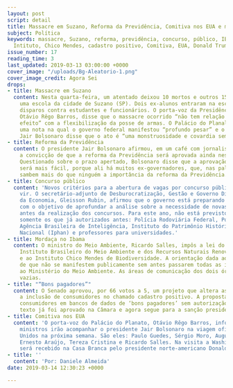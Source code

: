 ```yaml
---
layout: post
script: detail
title: Massacre em Suzano, Reforma da Previdência, Comitiva nos EUA e mais notícias.
subject: Política
keywords: massacre, Suzano, reforma, previdência, concurso, público, IBAMA, Meio Ambiente,
  Intituto, Chico Mendes, cadastro positivo, Comitiva, EUA, Donald Trump, Bolsonaro
issue_number: 17
reading_time: 3
last_updated: 2019-03-13 03:00:00 +0000
cover_image: "/uploads/Bg-Aleatorio-1.png"
cover_image_credit: Agora Sei
drops:
- title: Massacre em Suzano
  content: Nesta quarta-feira, um atentado deixou 10 mortos e outros 15 feridos em
    uma escola da cidade de Suzano (SP). Dois ex-alunos entraram na escola e efetuaram
    disparos contra estudantes e funcionários. O porta-voz da Presidência da República,
    Otávio Rêgo Barros, disse que o massacre ocorrido “não tem relação de causa e
    efeito” com a flexibilização da posse de armas. O Palácio do Planalto divulgou
    uma nota na qual o governo federal manifestou “profundo pesar” e o presidente
    Jair Bolsonaro disse que o ato é “uma monstruosidade e covardia sem tamanho”.
- title: Reforma da Previdência
  content: O presidente Jair Bolsonaro afirmou, em um café com jornalistas, que tem
    a convicção de que a reforma da Previdência será aprovada ainda neste semestre.
    Questionado sobre o prazo apertado, Bolsonaro disse que a aprovação no Senado
    será mais fácil, porque ali há muitos ex-governadores, que, nas palavras do presidente,
    sambem mais do que ninguém a importância da reforma da Previdência.
- title: Concurso público
  content: 'Novos critérios para a abertura de vagas por concurso público estão por
    vir. O secretário-adjunto de Desburocratização, Gestão e Governo Digital do Ministério
    da Economia, Gleisson Rubin, afirmou que o governo está preparando este decreto
    com o objetivo de aprofundar a análise sobre a necessidade de novas contratações
    antes da realização dos concursos. Para este ano, não está previsto novos concursos
    somente os que já autorizados antes: Polícia Rodoviária Federal, Polícia Federal,
    Agência Brasileira de Inteligência, Instituto do Patrimônio Histórico e Artístico
    Nacional (Iphan) e professores para universidades.'
- title: Mordaça no Ibama
  content: O ministro do Meio Ambiente, Ricardo Salles, impôs a lei do silêncio ao
    Instituto Brasileiro do Meio Ambiente e dos Recursos Naturais Renováveis (Ibama)
    e ao Instituto Chico Mendes de Biodiversidade. A orientação dada aos órgãos é
    de que não se manifestem publicamente sem antes passarem todas as informações
    ao Ministério do Meio Ambiente. As áreas de comunicação dos dois órgãos estão
    vazias.
- title: "“Bons pagadores”"
  content: O Senado aprovou, por 66 votos a 5, um projeto que altera as regras para
    a inclusão de consumidores no chamado cadastro positivo. A proposta autoriza incluir
    consumidores em bancos de dados de ‘bons pagadores’ sem autorização prévia. O
    texto já foi aprovado na Câmara e agora segue para a sanção presidencial.
- title: Comitiva nos EUA
  content: 'O porta-voz do Palácio do Planato, Otávio Rêgo Barros, informou que seis
    ministros irão acompanhar o presidente Jair Bolsonaro na viagem oficial aos Estados
    Unidos na próxima semana. São eles: Paulo Guedes, Sérgio Moro, Augusto Heleno,
    Ernesto Araújo, Tereza Cristina e Ricardo Salles. Na visita a Washington, Bolsonaro
    será recebido na Casa Branca pelo presidente norte-americano Donald Trump.'
- title: ''
  content: 'Por: Daniele Almeida'
date: 2019-03-14 12:30:23 +0000

---
```

